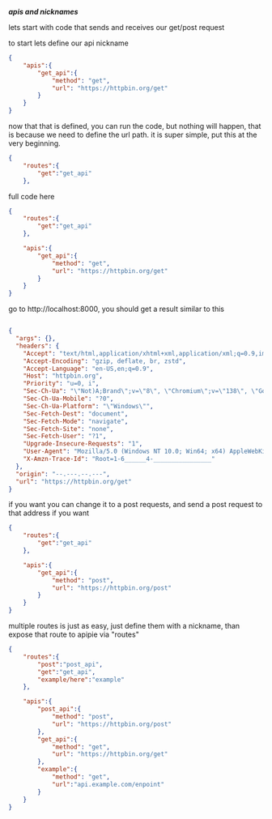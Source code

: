 ***apis and nicknames***


lets start with code that sends and receives our get/post request

to start lets define our api nickname

```json
{
    "apis":{
        "get_api":{
            "method": "get",
            "url": "https://httpbin.org/get"
        }
    }
}
```

now that that is defined, you can run the code, but nothing will happen, that is because we need to define the url path. it is super simple, put this at the very beginning.

```json
{
    "routes":{
        "get":"get_api"
    },

```

full code here

```json
{
    "routes":{
        "get":"get_api"
    },

    "apis":{
        "get_api":{
            "method": "get",
            "url": "https://httpbin.org/get"
        }
    }
}
```

go to http://localhost:8000, you should get a result similar to this

```json

{
  "args": {}, 
  "headers": {
    "Accept": "text/html,application/xhtml+xml,application/xml;q=0.9,image/avif,image/webp,image/apng,*/*;q=0.8,application/signed-exchange;v=b3;q=0.7", 
    "Accept-Encoding": "gzip, deflate, br, zstd", 
    "Accept-Language": "en-US,en;q=0.9", 
    "Host": "httpbin.org", 
    "Priority": "u=0, i", 
    "Sec-Ch-Ua": "\"Not)A;Brand\";v=\"8\", \"Chromium\";v=\"138\", \"Google Chrome\";v=\"138\"", 
    "Sec-Ch-Ua-Mobile": "?0", 
    "Sec-Ch-Ua-Platform": "\"Windows\"", 
    "Sec-Fetch-Dest": "document", 
    "Sec-Fetch-Mode": "navigate", 
    "Sec-Fetch-Site": "none", 
    "Sec-Fetch-User": "?1", 
    "Upgrade-Insecure-Requests": "1", 
    "User-Agent": "Mozilla/5.0 (Windows NT 10.0; Win64; x64) AppleWebKit/537.36 (KHTML, like Gecko) Chrome/138.0.0.0 Safari/537.36", 
    "X-Amzn-Trace-Id": "Root=1-6______4-________________"
  }, 
  "origin": "--.---.--.---", 
  "url": "https://httpbin.org/get"
}
```

if you want you can change it to a post requests, and send a post request to that address if you want
```json
{
    "routes":{
        "get":"get_api"
    },

    "apis":{
        "get_api":{
            "method": "post",
            "url": "https://httpbin.org/post"
        }
    }
}
```

multiple routes is just as easy, just define them with a nickname, than expose that route to apipie via "routes"

```json
{
    "routes":{
        "post":"post_api",
        "get":"get_api",
        "example/here":"example"
    },

    "apis":{
        "post_api":{
            "method": "post",
            "url": "https://httpbin.org/post"
        },
        "get_api":{
            "method": "get",
            "url": "https://httpbin.org/get"
        },
        "example":{
            "method": "get",
            "url":"api.example.com/enpoint"
        }
    }
}
```
